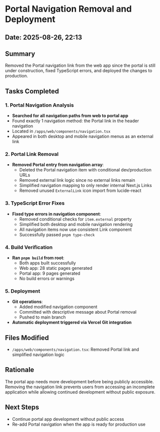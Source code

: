 # Portal Navigation Removal and Deployment

## Date: 2025-08-26, 22:13

## Summary
Removed the Portal navigation link from the web app since the portal is still under construction, fixed TypeScript errors, and deployed the changes to production.

## Tasks Completed

### 1. Portal Navigation Analysis
- **Searched for all navigation paths from web to portal app**
- Found exactly 1 navigation method: the Portal link in the header navigation
- Located in `/apps/web/components/navigation.tsx`
- Appeared in both desktop and mobile navigation menus as an external link

### 2. Portal Link Removal
- **Removed Portal entry from navigation array**:
  - Deleted the Portal navigation item with conditional dev/production URLs
  - Removed external link logic since no external links remain
  - Simplified navigation mapping to only render internal Next.js Links
  - Removed unused `ExternalLink` icon import from lucide-react

### 3. TypeScript Error Fixes
- **Fixed type errors in navigation component**:
  - Removed conditional checks for `item.external` property
  - Simplified both desktop and mobile navigation rendering
  - All navigation items now use consistent Link component
  - Successfully passed `pnpm type-check`

### 4. Build Verification
- **Ran `pnpm build` from root**:
  - Both apps built successfully
  - Web app: 28 static pages generated
  - Portal app: 9 pages generated
  - No build errors or warnings

### 5. Deployment
- **Git operations**:
  - Added modified navigation component
  - Committed with descriptive message about Portal removal
  - Pushed to main branch
- **Automatic deployment triggered via Vercel Git integration**

## Files Modified
- `/apps/web/components/navigation.tsx`: Removed Portal link and simplified navigation logic

## Rationale
The portal app needs more development before being publicly accessible. Removing the navigation link prevents users from accessing an incomplete application while allowing continued development without public exposure.

## Next Steps
- Continue portal app development without public access
- Re-add Portal navigation when the app is ready for production use